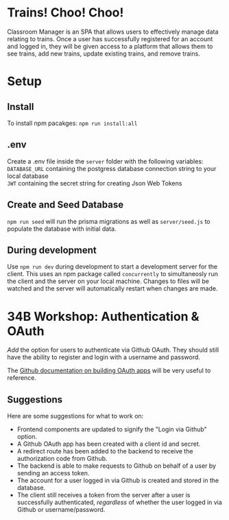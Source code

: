 # Trains! Choo! Choo!

Classroom Manager is an SPA that allows users to effectively manage data relating to trains. Once a user has successfully registered for an account and logged in, they will be given access to a platform that allows them to see trains, add new trains, update existing trains, and remove trains.

# Setup

## Install
To install npm pacakges: `npm run install:all`

## .env
Create a .env file inside the `server` folder with the following variables:  
`DATABASE_URL` containing the postgress database connection string to your local database  
`JWT` containing the secret string for creating Json Web Tokens

## Create and Seed Database
`npm run seed` will run the prisma migrations as well as `server/seed.js` to populate the database with initial data.

## During development
Use `npm run dev` during development to start a development server for the client. This uses an npm package called `concurrently` to simultaneosly run the client and the server on your local machine. Changes to files will be watched and the server will automatically restart when changes are made.


# 34B Workshop: Authentication & OAuth

_Add_ the option for users to authenticate via Github OAuth. They should still have the ability to register and login with a username and password.

The [Github documentation on building OAuth apps](https://docs.github.com/en/apps/oauth-apps/building-oauth-apps/differences-between-github-apps-and-oauth-apps) will be very useful to reference.

## Suggestions

Here are some suggestions for what to work on:

- Frontend components are updated to signify the "Login via Github" option.
- A Github OAuth app has been created with a client id and secret.
- A redirect route has been added to the backend to receive the authorization code from Github.
- The backend is able to make requests to Github on behalf of a user by sending an access token.
- The account for a user logged in via Github is created and stored in the database.
- The client still receives a token from the server after a user is successfully authenticated, _regardless_ of whether the user logged in via Github or username/password.
